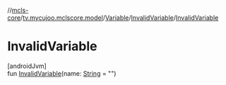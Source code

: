//[mcls-core](../../../../index.md)/[tv.mycujoo.mclscore.model](../../index.md)/[Variable](../index.md)/[InvalidVariable](index.md)/[InvalidVariable](-invalid-variable.md)

# InvalidVariable

[androidJvm]\
fun [InvalidVariable](-invalid-variable.md)(name: [String](https://kotlinlang.org/api/latest/jvm/stdlib/kotlin/-string/index.html) = &quot;&quot;)
